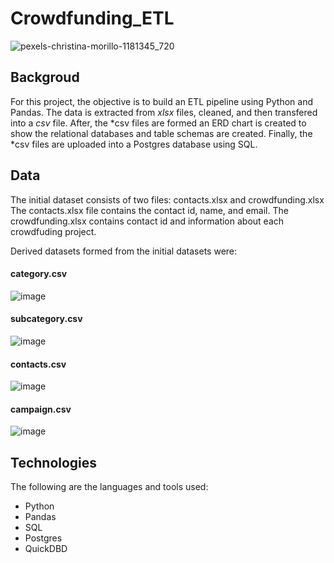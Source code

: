 # Crowdfunding_ETL

![pexels-christina-morillo-1181345_720](https://user-images.githubusercontent.com/117343047/227390553-8aff6e4a-500c-440c-8738-dfdbdc5be026.jpg)

## Backgroud
For this project, the objective is to build an ETL pipeline using Python and Pandas. The data is extracted from *xlsx* files, cleaned, and then transfered into a *csv* file. After, the *csv files are formed an ERD chart is created to show the relational databases and table schemas are created. Finally, the *csv files are uploaded into a Postgres database using SQL. 
  
## Data
The initial dataset consists of two files: contacts.xlsx and crowdfunding.xlsx
The contacts.xlsx file contains the contact id, name, and email. The crowdfunding.xlsx contains contact id and information about each crowdfuding project.

Derived datasets formed from the initial datasets were:


#### category.csv

![image](https://user-images.githubusercontent.com/117343047/227391297-f64c7dc7-8bbc-4b01-9065-a90dce0e9baa.png)

#### subcategory.csv

![image](https://user-images.githubusercontent.com/117343047/227391347-edd0b90a-a8d7-4fbc-b8d2-436800f9c694.png)

#### contacts.csv

![image](https://user-images.githubusercontent.com/117343047/227391412-11ad7119-736d-4a31-8a47-c2ade0b9cf6b.png)

#### campaign.csv

![image](https://user-images.githubusercontent.com/117343047/227391449-f5e4af41-f620-4e2a-bee0-84cd9f5061ac.png)



## Technologies
The following are the languages and tools used:
* Python
* Pandas
* SQL
* Postgres
* QuickDBD

